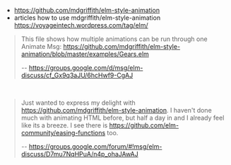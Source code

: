 - https://github.com/mdgriffith/elm-style-animation
- articles how to use mdgriffith/elm-style-animation https://voyageintech.wordpress.com/tag/elm/

>This file shows how multiple animations can be run through one Animate Msg:
https://github.com/mdgriffith/elm-style-animation/blob/master/examples/Gears.elm
>
>-- https://groups.google.com/d/msg/elm-discuss/cf_Gx9q3aJU/6hcHwf9-CgAJ

<br>

>Just wanted to express my delight with https://github.com/mdgriffith/elm-style-animation. I haven't done much with animating HTML before, but half a day in and I already feel like its a breeze. I see there is https://github.com/elm-community/easing-functions too.
>
>-- https://groups.google.com/forum/#!msg/elm-discuss/D7mu7NqHPuA/n4p_ohaJAwAJ
